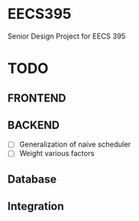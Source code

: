 # EECS395
Senior Design Project for EECS 395
# TODO
## FRONTEND

## BACKEND
- [ ] Generalization of naive scheduler
- [ ] Weight various factors
## Database

## Integration
